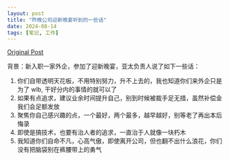 ```yaml
---
layout: post
title: "昨晚公司迎新晚宴听到的一些话"
date: 2024-08-14
tags: [笔记, 工作]
---
```


[Original Post](https://www.v2ex.com/t/1064785#)


背景：新入职一家外企，参加了迎新晚宴，亚太负责人说了如下一些话：

1. 你们自带透明天花板，不用特别努力，升不上去的，我也知道你们来外企只是为了 wlb, 干好分内的事情的就可以了
2. 如果有点追求，建议业余时间提升自己，别到时候被裁手足无措，虽然补偿金我们会足额发放
3. 聚焦你自己感兴趣的点，一个最好，两个最多，越早越好，别等老了再出本后悔录
4. 即使是搞技术，也要有治人者的追求，一直治于人就像一块朽木
5. 我知道你们自命不凡，心高气傲，即使离开公司，但也翻不出什么浪花，你们没有把脑袋别在裤腰带上的勇气